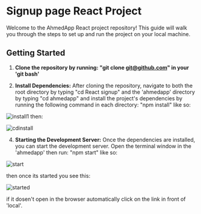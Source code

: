 # Signup page React Project

Welcome to the AhmedApp React project repository! This guide will walk you through the steps to set up and run the project on your local machine.

## Getting Started

1. **Clone the repository by running: "git clone git@github.com" in your 'git bash'**

2. **Install Dependencies:**
After cloning the repository, navigate to both the root directory by typing "cd React signup" and the 'ahmedapp' directory  by typing "cd ahmedapp" 
 and install the project's dependencies by running the following command in each directory:
"npm install"
like so:

![install1](https://github.com/AhmadGitacc/Reactrepo/assets/132521399/45a542ff-9654-478f-b89a-195475af25ed)
then:

![cdinstall](https://github.com/AhmadGitacc/Reactrepo/assets/132521399/945887d1-2b89-4465-bdf7-e72a7a55599b)



4. **Starting the Development Server:**
Once the dependencies are installed, you can start the development server. Open the terminal window in the 'ahmedapp' then run:
"npm start"
like so:

 ![start](https://github.com/AhmadGitacc/Reactrepo/assets/132521399/732fa157-2871-4627-a5d9-fe5e5ca63d81)

then once its started you see this:

![started](https://github.com/AhmadGitacc/Reactrepo/assets/132521399/ab5aba8d-9cc4-43a5-9aa2-8bb9e4f0c2d9)

if it dosen't open in the browser automatically click on the link in front of 'local'.





